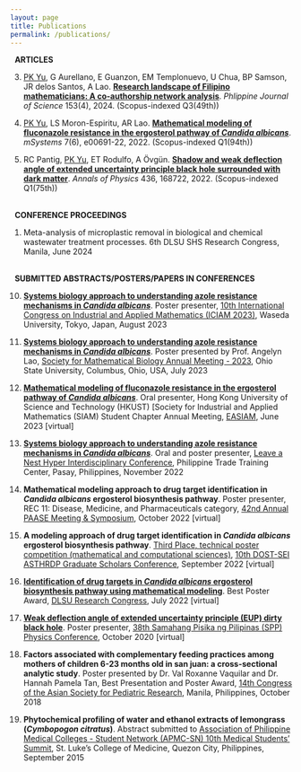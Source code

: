 ```yaml
---
layout: page
title: Publications
permalink: /publications/
---
```

<i class="fa-regular fa-newspaper"></i> &nbsp; **ARTICLES**

3. <u>PK Yu</u>, G Aurellano, E Guanzon, EM Templonuevo, U Chua, BP Samson, JR delos Santos, A Lao. [**Research landscape of Filipino mathematicians: A co-authorship network analysis**](https://philjournalsci.dost.gov.ph/accepted-articles/130-vol-153-no-4-august-2024/2144-research-landscape-of-filipino-mathematicians-a-co-authorship-network-analysis). *Phlippine Journal of Science* 153(4), 2024. (Scopus-indexed Q3(49th))

2. <u>PK Yu</u>, LS Moron-Espiritu,  AR Lao. [**Mathematical modeling of fluconazole resistance in the ergosterol pathway of *Candida albicans***](https://journals.asm.org/doi/10.1128/msystems.00691-22). *mSystems* 7(6), e00691-22, 2022. (Scopus-indexed Q1(94th))

1. RC Pantig, <u>PK Yu</u>, ET Rodulfo, A Övgün. [**Shadow and weak deflection angle of extended uncertainty principle black hole surrounded with dark matter**](https://www.sciencedirect.com/science/article/abs/pii/S0003491621003225). *Annals of Physics* 436, 168722, 2022. (Scopus-indexed Q1(75th))

<br> <i class="fa-solid fa-people-group"></i> &nbsp; **CONFERENCE PROCEEDINGS** <br>

1. Meta-analysis of microplastic removal in biological and chemical wastewater treatment processes. 6th DLSU SHS Research Congress, Manila, June 2024

<br> <i class="fa-solid fa-chalkboard-user"></i> &nbsp; **SUBMITTED ABSTRACTS/POSTERS/PAPERS IN CONFERENCES**

10. [**Systems biology approach to understanding azole resistance mechanisms in *Candida albicans***](https://iciam2023.org/accepted_ps#10971_Systems_biology_approach_to_understanding_azole_resistance_mechanisms_in_Candida_albicans). Poster presenter, [10th International Congress on Industrial and Applied Mathematics (ICIAM 2023)](https://iciam2023.org/), Waseda University, Tokyo, Japan, August 2023

9. [**Systems biology approach to understanding azole resistance mechanisms in *Candida albicans***](https://2023.smb.org/IMMU/PS01-IMMU-2.html). Poster presented by Prof. Angelyn Lao, [Society for Mathematical Biology Annual Meeting - 2023](https://2023.smb.org/), Ohio State University, Columbus, Ohio, USA, July 2023

8. [**Mathematical modeling of fluconazole resistance in the ergosterol pathway of *Candida albicans***](https://www.math.hkust.edu.hk/intranet/file/?c=seminar_abstract&f=20230602151348_1st_HKUST_SIAM_annual_meeting.pdf). Oral presenter, Hong Kong University of Science and Technology (HKUST) [Society for Industrial and Applied Mathematics (SIAM) Student Chapter Annual Meeting, [EASIAM](https://www.easiam.org/), June 2023 [virtual]

7. [**Systems biology approach to understanding azole resistance mechanisms in *Candida albicans***](https://global.lne.st/news/ph/2022/08/31/lvnsgrantph/). Oral and poster presenter, [Leave a Nest Hyper Interdisciplinary Conference](https://www.facebook.com/events/1331889717581736), Philippine Trade Training Center, Pasay, Philippines, November 2022

6. **Mathematical modeling approach to drug target identification in *Candida albicans* ergosterol biosynthesis
pathway**. Poster presenter, REC 11: Disease, Medicine, and Pharmaceuticals category, [42nd Annual PAASE Meeting & Symposium](https://www.paase.org/2022), October 2022 [virtual]

5. **A modeling approach of drug target identification in *Candida albicans* ergosterol biosynthesis pathway**.
[Third Place, technical poster competition (mathematical and computational sciences)](https://www.facebook.com/updcollegeofscience/videos/1259858458124312), [10th DOST-SEI
ASTHRDP Graduate Scholars Conference](https://asthrdpconference2022.science.upd.edu.ph/), September 2022 [virtual]

4. [**Identification of drug targets in *Candida albicans* ergosterol biosynthesis pathway using mathematical
modeling**](https://www.youtube.com/watch?v=tDnc9jFLe70). Best Poster Award, [DLSU Research Congress](https://www.dlsu.edu.ph/conferences/research-congress/research-congress-2022/), July 2022 [virtual]

3. [**Weak deflection angle of extended uncertainty principle (EUP) dirty black hole**](https://www.youtube.com/watch?v=7GV5gZ28D5A&t=9s). Poster presenter, [38th Samahang Pisika ng Pilipinas (SPP) Physics Conference](https://spp-online.org/spp2020/), October 2020 [virtual]

2. **Factors associated with complementary feeding practices among mothers of children 6-23 months old in san juan: a cross-sectional analytic study**. Poster presented by Dr. Val Roxanne Vaquilar and Dr. Hannah Pamela Tan, Best Presentation and Poster Award, [14th Congress of the Asian Society for Pediatric Research](https://www.aspr.jp/events/past_congress/index.html), Manila, Philippines, October 2018

1. **Phytochemical profiling of water and ethanol extracts of lemongrass (*Cymbopogon citratus*)**. Abstract submitted to [Association of Philippine Medical Colleges - Student Network (APMC-SN) 10th Medical Students’ Summit](https://apmc-sn.weebly.com/updates), St. Luke’s College of Medicine, Quezon City, Philippines, September 2015
